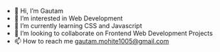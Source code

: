 - 👋 Hi, I’m Gautam
- 👀 I’m interested in Web Development
- 🌱 I’m currently learning CSS and Javascript
- 💞️ I’m looking to collaborate on Frontend Web Development Projects
- 📫 How to reach me gautam.mohite1005@gmail.com

<!---
gcmohite/gcmohite is a ✨ special ✨ repository because its `README.md` (this file) appears on your GitHub profile.
You can click the Preview link to take a look at your changes.
--->
